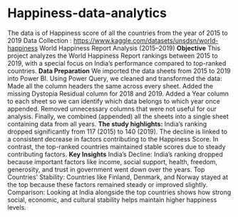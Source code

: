 # Happiness-data-analytics
The data is of Happiness score of all the countries from the year of 2015 to 2019
Data Collection : https://www.kaggle.com/datasets/unsdsn/world-happiness
World Happiness Report Analysis (2015–2019)
**Objective**
This project analyzes the World Happiness Report rankings between 2015 to 2019, with a special focus on India’s performance compared to top-ranked countries.
**Data Preparation**
We imported the data sheets from 2015 to 2019 into Power BI. Using Power Query, we cleaned and transformed the data: Made all the column headers the same across every sheet. Added the missing Dystopia Residual column for 2018 and 2019. Added a Year column to each sheet so we can identify which data belongs to which year once appended. Removed unnecessary columns that were not useful for our analysis. Finally, we combined (appended) all the sheets into a single sheet containing data from all years.
**The study highlights:**
India’s ranking dropped significantly from 117 (2015) to 140 (2019). The decline is linked to a consistent decrease in factors contributing to the Happiness Score. In contrast, the top-ranked countries maintained stable scores due to steady contributing factors.
**Key Insights**
India’s Decline: India’s ranking dropped because important factors like income, social support, health, freedom, generosity, and trust in government went down over the years. Top Countries’ Stability: Countries like Finland, Denmark, and Norway stayed at the top because these factors remained steady or improved slightly. Comparison: Looking at India alongside the top countries shows how strong social, economic, and cultural stability helps maintain higher happiness levels.
